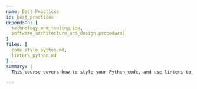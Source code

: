 ```yaml
---
name: Best Practices
id: best_practices
dependsOn: [
  technology_and_tooling.ide,
  software_architecture_and_design.procedural
]
files: [
  code_style_python.md,
  linters_python.md
]
summary: |
  This course covers how to style your Python code, and use linters to enforce a consistant style and highlight any code that can lead to commonly encountered bugs or problems.

---
```


